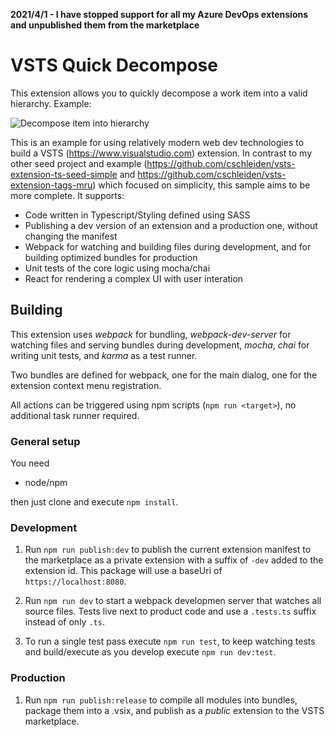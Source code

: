 **2021/4/1 - I have stopped support for all my Azure DevOps extensions and unpublished them from the marketplace**

# VSTS Quick Decompose #

This extension allows you to quickly decompose a work item into a valid hierarchy. Example:

![Decompose item into hierarchy](marketplace/quick-decompose.gif?raw=true)


This is an example for using relatively modern web dev technologies to build a VSTS (https://www.visualstudio.com) extension. In contrast to my other seed project and example (https://github.com/cschleiden/vsts-extension-ts-seed-simple and https://github.com/cschleiden/vsts-extension-tags-mru) which focused on simplicity, this sample aims to be more complete. It supports:

- Code written in Typescript/Styling defined using SASS
- Publishing a dev version of an extension and a production one, without changing the manifest
- Webpack for watching and building files during development, and for building optimized bundles for production
- Unit tests of the core logic using mocha/chai
- React for rendering a complex UI with user interation

## Building ##

This extension uses *webpack* for bundling, *webpack-dev-server* for watching files and serving bundles during development, *mocha*, *chai* for writing unit tests, and *karma* as a test runner.

Two bundles are defined for webpack, one for the main dialog, one for the extension context menu registration. 

All actions can be triggered using npm scripts (`npm run <target>`), no additional task runner required.  

### General setup ###

You need

* node/npm

then just clone and execute `npm install`.

### Development ###

1. Run `npm run publish:dev` to publish the current extension manifest to the marketplace as a private extension with a suffix of `-dev` added to the extension id. This package will use a baseUri of `https://localhost:8080`. 

2. Run `npm run dev` to start a webpack developmen server that watches all source files. Tests live next to product code and use a `.tests.ts` suffix instead of only `.ts`.

3. To run a single test pass execute `npm run test`, to keep watching tests and build/execute as you develop execute `npm run dev:test`.

### Production ###

 1. Run `npm run publish:release` to compile all modules into bundles, package them into a .vsix, and publish as a *public* extension to the VSTS marketplace.

